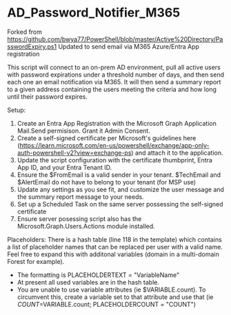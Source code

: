 # AD_Password_Notifier_M365

Forked from https://github.com/bwya77/PowerShell/blob/master/Active%20Directory/PasswordExpiry.ps1
Updated to send email via M365 Azure/Entra App registration

This script will connect to an on-prem AD environment, pull all active users with password expirations under a threshold number of days, and then send each one an email notification via M365. It will then send a summary report to a given address containing the users meeting the criteria and how long until their password expires.


Setup: 
1. Create an Entra App Registration with the Microsoft Graph Application Mail.Send permisison. Grant it Admin Consent.
2. Create a self-signed certificate per Microsoft's guidelines here (https://learn.microsoft.com/en-us/powershell/exchange/app-only-auth-powershell-v2?view=exchange-ps) and attach it to the application.
3. Update the script configuration with the certificate thumbprint, Entra App ID, and your Entra Tenant ID.
4. Ensure the $FromEmail is a valid sender in your tenant. $TechEmail and $AlertEmail do not have to belong to your tenant (for MSP use)
5. Update any settings as you see fit, and customize the user message and the summary report message to your needs.
6. Set up a Scheduled Task on the same server possessing the self-signed certificate
7. Ensure server posessing script also has the Microsoft.Graph.Users.Actions module installed.

Placeholders:
There is a hash table (line 118 in the template) which contains a list of placeholder names that can be replaced per user with a valid name. Feel free to expand this with additonal variables (domain in a multi-domain Forest for example).
- The formatting is PLACEHOLDERTEXT = "VariableName"
- At present all used variables are in the hash table.
- You are unable to use variable attributes (ie $VARIABLE.count). To circumvent this, create a variable set to that attribute and use that (ie $COUNT=$VARIABLE.count; PLACEHOLDERCOUNT = "COUNT")
